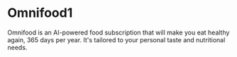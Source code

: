 # Omnifood1
Omnifood is an AI-powered food      subscription that will make you eat healthy again, 365 days per year. It's tailored to your personal taste and nutritional needs.
